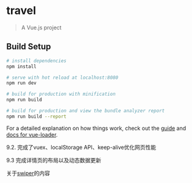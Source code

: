 # travel

> A Vue.js project

## Build Setup

``` bash
# install dependencies
npm install

# serve with hot reload at localhost:8080
npm run dev

# build for production with minification
npm run build

# build for production and view the bundle analyzer report
npm run build --report
```

For a detailed explanation on how things work, check out the [guide](http://vuejs-templates.github.io/webpack/) and [docs for vue-loader](http://vuejs.github.io/vue-loader).

9.2. 完成了vuex、localStorage API、keep-alive优化网页性能

9.3  完成详情页的布局以及动态数据更新



关于[swiper](https://3.swiper.com.cn)的内容